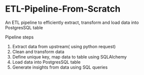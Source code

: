 # ETL-Pipeline-From-Scratch
An ETL pipeline to efficiently extract, transform and load data into PostgresSQL table

Pipeline steps 
1. Extract data from upstream( using python request)
2. Clean and transform data
3. Define unique key, map data to table using SQLAlchemy
4. Load data into PostgresSQL table
5. Generate insights from data using SQL queries
